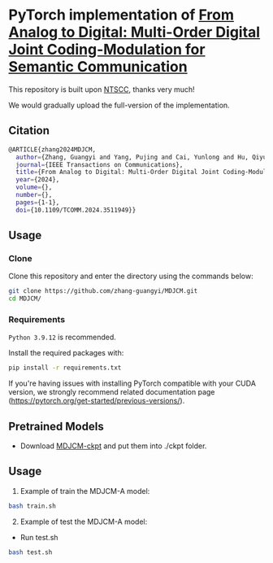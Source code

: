 # PyTorch implementation of [From Analog to Digital: Multi-Order Digital Joint Coding-Modulation for Semantic Communication](https://ieeexplore.ieee.org/abstract/document/10778620)

This repository is built upon [NTSCC](https://github.com/wsxtyrdd/NTSCC_JSAC22), thanks very much!

We would gradually upload the full-version of the implementation.

## Citation
``` bash
@ARTICLE{zhang2024MDJCM,
  author={Zhang, Guangyi and Yang, Pujing and Cai, Yunlong and Hu, Qiyu and Yu, Guanding},
  journal={IEEE Transactions on Communications}, 
  title={From Analog to Digital: Multi-Order Digital Joint Coding-Modulation for Semantic Communication}, 
  year={2024},
  volume={},
  number={},
  pages={1-1},
  doi={10.1109/TCOMM.2024.3511949}}
```


## Usage
### Clone
Clone this repository and enter the directory using the commands below:
```bash
git clone https://github.com/zhang-guangyi/MDJCM.git
cd MDJCM/
```

### Requirements
`Python 3.9.12` is recommended.

Install the required packages with:
```bash
pip install -r requirements.txt
```
If you're having issues with installing PyTorch compatible with your CUDA version, we strongly recommend related documentation page (https://pytorch.org/get-started/previous-versions/).

## Pretrained Models
- Download [MDJCM-ckpt](https://pan.baidu.com/s/1-xiEIH6eG2xnsOPDvlbo3Q?pwd=94yp) and put them into ./ckpt folder.

## Usage
1. Example of train the MDJCM-A model:
```bash
bash train.sh
```

2. Example of test the MDJCM-A model:
- Run test.sh
```bash
bash test.sh
``` 
